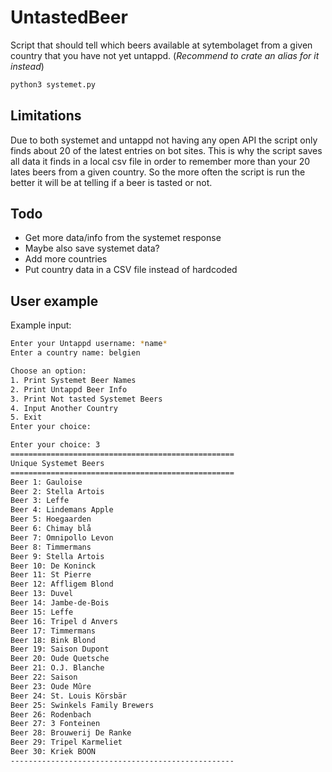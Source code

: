 # UntastedBeer
Script that should tell which beers available at sytembolaget from a given country that you have not yet untappd. (*Recommend to crate an alias for it instead*)

```bash
python3 systemet.py
```

## Limitations
Due to both systemet and untappd not having any open API the script only finds about 20 of the latest entries on bot sites. This is why the script saves all data it finds in a local csv file in order to remember more than your 20 lates beers from a given country. So the more often the script is run the better it will be at telling if a beer is tasted or not.

## Todo
* Get more data/info from the systemet response
* Maybe also save systemet data?
* Add more countries
* Put country data in a CSV file instead of hardcoded

## User example

Example input:
```bash
Enter your Untappd username: *name*
Enter a country name: belgien
```

```bash
Choose an option:
1. Print Systemet Beer Names
2. Print Untappd Beer Info
3. Print Not tasted Systemet Beers
4. Input Another Country
5. Exit
Enter your choice:
```

```bash
Enter your choice: 3
==================================================
Unique Systemet Beers
==================================================
Beer 1: Gauloise
Beer 2: Stella Artois
Beer 3: Leffe
Beer 4: Lindemans Apple
Beer 5: Hoegaarden
Beer 6: Chimay blå
Beer 7: Omnipollo Levon
Beer 8: Timmermans
Beer 9: Stella Artois
Beer 10: De Koninck
Beer 11: St Pierre
Beer 12: Affligem Blond
Beer 13: Duvel
Beer 14: Jambe-de-Bois
Beer 15: Leffe
Beer 16: Tripel d Anvers
Beer 17: Timmermans
Beer 18: Bink Blond
Beer 19: Saison Dupont
Beer 20: Oude Quetsche
Beer 21: O.J. Blanche
Beer 22: Saison
Beer 23: Oude Mûre
Beer 24: St. Louis Körsbär
Beer 25: Swinkels Family Brewers
Beer 26: Rodenbach
Beer 27: 3 Fonteinen
Beer 28: Brouwerij De Ranke
Beer 29: Tripel Karmeliet
Beer 30: Kriek BOON
--------------------------------------------------
```

